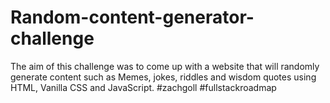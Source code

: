 # Random-content-generator-challenge
The aim of this challenge was to come up with a website that will randomly generate content such as
Memes, jokes, riddles and wisdom quotes using HTML, Vanilla CSS and JavaScript. #zachgoll #fullstackroadmap
